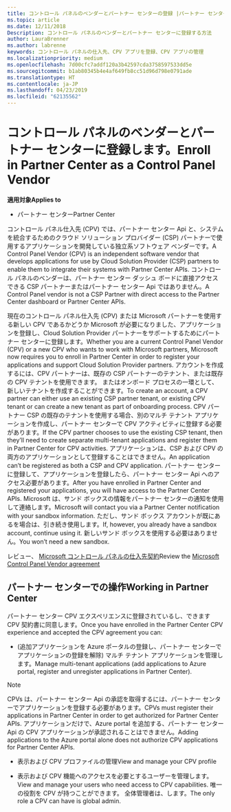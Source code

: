 ```yaml
---
title: コントロール パネルのベンダーとパートナー センターの登録 |パートナー センター
ms.topic: article
ms.date: 12/11/2018
Description: コントロール パネルのベンダーとパートナー センターに登録する方法
author: LauraBrenner
ms.author: labrenne
keywords: コントロール パネルの仕入先、CPV アプリを登録、CPV アプリの管理
ms.localizationpriority: medium
ms.openlocfilehash: 7d00cfc7addf120a3b42597cda3758597533dd5e
ms.sourcegitcommit: b1ab80345b4e4af649fb8cc51d96d798e0791ade
ms.translationtype: HT
ms.contentlocale: ja-JP
ms.lasthandoff: 04/23/2019
ms.locfileid: "62135562"
---
```

# <a name="enroll-in-partner-center-as-a-control-panel-vendor"></a><span data-ttu-id="6ce53-104">コントロール パネルのベンダーとパートナー センターに登録します。</span><span class="sxs-lookup"><span data-stu-id="6ce53-104">Enroll in Partner Center as a Control Panel Vendor</span></span>

<span data-ttu-id="6ce53-105">**適用対象**</span><span class="sxs-lookup"><span data-stu-id="6ce53-105">**Applies to**</span></span>

- <span data-ttu-id="6ce53-106">パートナー センター</span><span class="sxs-lookup"><span data-stu-id="6ce53-106">Partner Center</span></span>

<span data-ttu-id="6ce53-107">コントロール パネル仕入先 (CPV) では、パートナー センター Api と、システムを統合するためのクラウド ソリューション プロバイダー (CSP) パートナーで使用するアプリケーションを開発している独立系ソフトウェア ベンダーです。</span><span class="sxs-lookup"><span data-stu-id="6ce53-107">A Control Panel Vendor (CPV) is an independent software vendor that develops applications for use by Cloud Solution Provider (CSP) partners to enable them to integrate their systems with Partner Center APIs.</span></span> <span data-ttu-id="6ce53-108">コントロール パネルのベンダーは、パートナー センター ダッシュ ボードに直接アクセスできる CSP パートナーまたはパートナー センター Api ではありません。</span><span class="sxs-lookup"><span data-stu-id="6ce53-108">A Control Panel vendor is not a CSP Partner with direct access to the Partner Center dashboard or Partner Center APIs.</span></span>

<span data-ttu-id="6ce53-109">現在のコントロール パネル仕入先 (CPV) または Microsoft パートナーを使用する新しい CPV であるかどうか Microsoft が必要になりました、アプリケーションを登録し、Cloud Solution Provider パートナーをサポートするためにパートナー センターに登録します。</span><span class="sxs-lookup"><span data-stu-id="6ce53-109">Whether you are a current Control Panel Vendor (CPV) or a new CPV who wants to work with Microsoft partners, Microsoft now requires you to enroll in Partner Center in order to register your applications and support Cloud Solution Provider partners.</span></span> <span data-ttu-id="6ce53-110">アカウントを作成するには、CPV パートナーは、既存の CSP パートナーのテナント、または既存の CPV テナントを使用できます。 またはオンボード プロセスの一環として、新しいテナントを作成することができます。</span><span class="sxs-lookup"><span data-stu-id="6ce53-110">To create an account, a CPV partner can either use an existing CSP partner tenant, or existing CPV tenant or can create a new tenant as part of onboarding process.</span></span> <span data-ttu-id="6ce53-111">CPV パートナー CSP の既存のテナントを使用する場合、別のマルチ テナント アプリケーションを作成し、パートナー センターで CPV アクティビティに登録する必要があります。</span><span class="sxs-lookup"><span data-stu-id="6ce53-111">If the CPV partner chooses to use the existing CSP tenant, then they’ll need to create separate multi-tenant applications and register them in Partner Center for CPV activities.</span></span> <span data-ttu-id="6ce53-112">アプリケーションは、CSP および CPV の両方のアプリケーションとして登録することはできません。</span><span class="sxs-lookup"><span data-stu-id="6ce53-112">An application can’t be registered as both a CSP and CPV application.</span></span> <span data-ttu-id="6ce53-113">パートナー センターに登録して、アプリケーションを登録したら、パートナー センター Api へのアクセス必要があります。</span><span class="sxs-lookup"><span data-stu-id="6ce53-113">After you have enrolled in Partner Center and registered your applications, you will have access to the Partner Center APIs.</span></span>  <span data-ttu-id="6ce53-114">Microsoft は、サンド ボックスの情報をパートナー センターの通知を使用して連絡します。</span><span class="sxs-lookup"><span data-stu-id="6ce53-114">Microsoft will contact you via a Partner Center notification with your sandbox information.</span></span> <span data-ttu-id="6ce53-115">ただし、サンド ボックス アカウントが既にあるを場合は、引き続き使用します。</span><span class="sxs-lookup"><span data-stu-id="6ce53-115">If, however, you already have a sandbox account, continue using it.</span></span> <span data-ttu-id="6ce53-116">新しいサンド ボックスを使用する必要はありません。</span><span class="sxs-lookup"><span data-stu-id="6ce53-116">You won’t need a new sandbox.</span></span>   

<span data-ttu-id="6ce53-117">レビュー、 [Microsoft コントロール パネルの仕入先契約](https://go.microsoft.com/fwlink/?linkid=2055198)</span><span class="sxs-lookup"><span data-stu-id="6ce53-117">Review the [Microsoft Control Panel Vendor agreement](https://go.microsoft.com/fwlink/?linkid=2055198)</span></span>


## <a name="working-in-partner-center"></a><span data-ttu-id="6ce53-118">パートナー センターでの操作</span><span class="sxs-lookup"><span data-stu-id="6ce53-118">Working in Partner Center</span></span>
<span data-ttu-id="6ce53-119">パートナー センター CPV エクスペリエンスに登録されているし、できます CPV 契約書に同意します。</span><span class="sxs-lookup"><span data-stu-id="6ce53-119">Once you have enrolled in the Partner Center CPV experience and accepted the CPV agreement you can:</span></span>

- <span data-ttu-id="6ce53-120">(追加アプリケーションを Azure ポータルの登録し、パートナー センターでアプリケーションの登録を解除) マルチ テナント アプリケーションを管理します。</span><span class="sxs-lookup"><span data-stu-id="6ce53-120">Manage multi-tenant applications (add applications to Azure portal, register and unregister applications in Partner Center).</span></span>

>[!Note] 
><span data-ttu-id="6ce53-121">CPVs は、パートナー センター Api の承認を取得するには、パートナー センターでアプリケーションを登録する必要があります。</span><span class="sxs-lookup"><span data-stu-id="6ce53-121">CPVs must register their applications in Partner Center in order to get authorized for Partner Center APIs.</span></span> <span data-ttu-id="6ce53-122">アプリケーションだけで、Azure portal を追加する、パートナー センター Api の CPV アプリケーションが承認されることはできません。</span><span class="sxs-lookup"><span data-stu-id="6ce53-122">Adding applications to the Azure portal alone does not authorize CPV applications for Partner Center APIs.</span></span> 

- <span data-ttu-id="6ce53-123">表示および CPV プロファイルの管理</span><span class="sxs-lookup"><span data-stu-id="6ce53-123">View and manage your CPV profile</span></span> 

- <span data-ttu-id="6ce53-124">表示および CPV 機能へのアクセスを必要とするユーザーを管理します。</span><span class="sxs-lookup"><span data-stu-id="6ce53-124">View and manage your users who need access to CPV capabilities.</span></span> <span data-ttu-id="6ce53-125">唯一の役割を CPV が持つことができます。 全体管理者は、します。</span><span class="sxs-lookup"><span data-stu-id="6ce53-125">The only role a CPV can have is global admin.</span></span>


